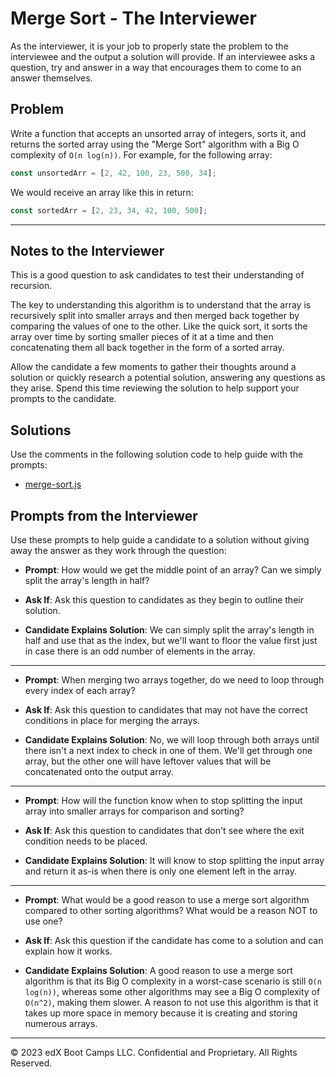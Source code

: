 # Merge Sort - The Interviewer

As the interviewer, it is your job to properly state the problem to the interviewee and the output a solution will provide. If an interviewee asks a question, try and answer in a way that encourages them to come to an answer themselves.

## Problem

Write a function that accepts an unsorted array of integers, sorts it, and returns the sorted array using the "Merge Sort" algorithm with a Big O complexity of `O(n log(n))`. For example, for the following array:

```js
const unsortedArr = [2, 42, 100, 23, 500, 34];
```

We would receive an array like this in return:

```js
const sortedArr = [2, 23, 34, 42, 100, 500];
```

- - - 

## Notes to the Interviewer

This is a good question to ask candidates to test their understanding of recursion.

The key to understanding this algorithm is to understand that the array is recursively split into smaller arrays and then merged back together by comparing the values of one to the other. Like the quick sort, it sorts the array over time by sorting smaller pieces of it at a time and then concatenating them all back together in the form of a sorted array.

Allow the candidate a few moments to gather their thoughts around a solution or quickly research a potential solution, answering any questions as they arise. Spend this time reviewing the solution to help support your prompts to the candidate. 

## Solutions

Use the comments in the following solution code to help guide with the prompts:

* [merge-sort.js](./merge-sort.js)

## Prompts from the Interviewer

Use these prompts to help guide a candidate to a solution without giving away the answer as they work through the question:

* **Prompt**: How would we get the middle point of an array? Can we simply split the array's length in half? 

* **Ask If**: Ask this question to candidates as they begin to outline their solution.

* **Candidate Explains Solution**: We can simply split the array's length in half and use that as the index, but we'll want to floor the value first just in case there is an odd number of elements in the array.

- - -

* **Prompt**: When merging two arrays together, do we need to loop through every index of each array?  

* **Ask If**: Ask this question to candidates that may not have the correct conditions in place for merging the arrays.

* **Candidate Explains Solution**: No, we will loop through both arrays until there isn't a next index to check in one of them. We'll get through one array, but the other one will have leftover values that will be concatenated onto the output array.

- - -

* **Prompt**: How will the function know when to stop splitting the input array into smaller arrays for comparison and sorting?

* **Ask If**: Ask this question to candidates that don't see where the exit condition needs to be placed.

* **Candidate Explains Solution**: It will know to stop splitting the input array and return it as-is when there is only one element left in the array.

- - -

* **Prompt**: What would be a good reason to use a merge sort algorithm compared to other sorting algorithms? What would be a reason NOT to use one?

* **Ask If**: Ask this question if the candidate has come to a solution and can explain how it works.

* **Candidate Explains Solution**: A good reason to use a merge sort algorithm is that its Big O complexity in a worst-case scenario is still `O(n log(n))`, whereas some other algorithms may see a Big O complexity of `O(n^2)`, making them slower. A reason to not use this algorithm is that it takes up more space in memory because it is creating and storing numerous arrays. 

- - -
© 2023 edX Boot Camps LLC. Confidential and Proprietary. All Rights Reserved.
